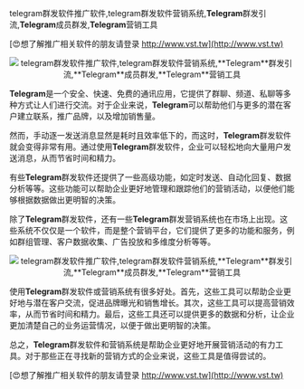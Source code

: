 telegram群发软件推广软件,telegram群发软件营销系统,**Telegram**群发引流,**Telegram**成员群发,**Telegram**营销工具

[😍想了解推广相关软件的朋友请登录 http://www.vst.tw](http://www.vst.tw)

 <center><img src="https://vst.tw/MP4/tuiguang/png/5.png" alt="telegram群发软件推广软件,telegram群发软件营销系统,**Telegram**群发引流,**Telegram**成员群发,**Telegram**营销工具"></center>

**Telegram**是一个安全、快速、免费的通讯应用，它提供了群聊、频道、私聊等多种方式让人们进行交流。对于企业来说，**Telegram**可以帮助他们与更多的潜在客户建立联系，推广品牌，以及增加销售量。

然而，手动逐一发送消息显然是耗时且效率低下的，而这时，**Telegram**群发软件就会变得非常有用。通过使用**Telegram**群发软件，企业可以轻松地向大量用户发送消息，从而节省时间和精力。

有些**Telegram**群发软件还提供了一些高级功能，如定时发送、自动化回复、数据分析等等。这些功能可以帮助企业更好地管理和跟踪他们的营销活动，以便他们能够根据数据做出更明智的决策。

除了**Telegram**群发软件，还有一些**Telegram**群发营销系统也在市场上出现。这些系统不仅仅是一个软件，而是整个营销平台，它们提供了更多的功能和服务，例如群组管理、客户数据收集、广告投放和多维度分析等等。

 <center><img src="https://vst.tw/MP4/tuiguang/png/8.png" alt="telegram群发软件推广软件,telegram群发软件营销系统,**Telegram**群发引流,**Telegram**成员群发,**Telegram**营销工具"></center>

使用**Telegram**群发软件或营销系统有很多好处。首先，这些工具可以帮助企业更好地与潜在客户交流，促进品牌曝光和销售增长。其次，这些工具可以提高营销效率，从而节省时间和精力。最后，这些工具还可以提供更多的数据和分析，让企业更加清楚自己的业务运营情况，以便于做出更明智的决策。

总之，**Telegram**群发软件和营销系统是帮助企业更好地开展营销活动的有力工具。对于那些正在寻找新的营销方式的企业来说，这些工具是值得尝试的。

[😍想了解推广相关软件的朋友请登录 http://www.vst.tw](http://www.vst.tw)



